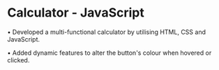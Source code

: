 # Calculator - JavaScript

•	Developed a multi-functional calculator by utilising HTML, CSS and JavaScript.

•	Added dynamic features to alter the button's colour when hovered or clicked.
